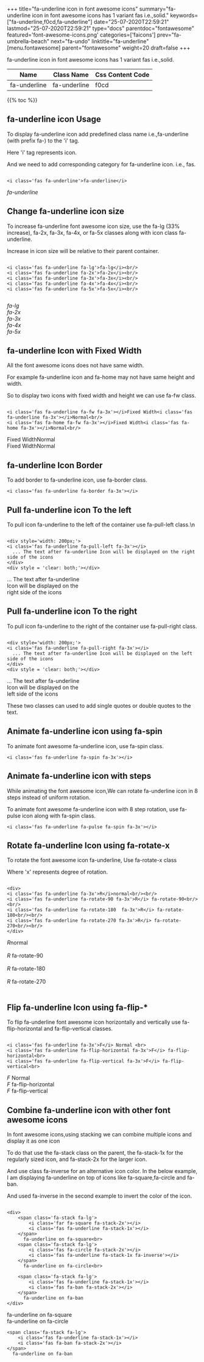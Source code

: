 +++
title="fa-underline icon in font awesome icons"
summary="fa-underline icon in font awesome icons has 1 variant fas i.e.,solid."
keywords=["fa-underline,f0cd,fa-underline"]
date="25-07-2020T22:59:21"
lastmod="25-07-2020T22:59:21"
type="docs"
parentdoc="fontawesome"
featured='font-awesome-icons.png'
categories=['faicons']
prev="fa-umbrella-beach"
next="fa-undo"
linktitle="fa-underline"
[menu.fontawesome]
parent="fontawesome"
weight=20
draft=false
+++


fa-underline icon in font awesome icons has 1 variant fas i.e.,solid.

<div class='table-responsive'><table class='table'><thead><tr><th>Name</th><th>Class Name</th><th>Css Content Code</th></tr></thead><tbody><tr><td>fa-underline</td><td>fa-underline</td><td>f0cd</td></tr></tbody></table></div>


{{% toc %}}


## fa-underline icon Usage

To display fa-underline icon add predefined class name i.e.,fa-underline (with prefix fa-) to the 'i' tag.

Here 'i' tag represents icon.

And we need to add corresponding category for fa-underline icon. i.e., fas.


```

<i class='fas fa-underline'>fa-underline</i>
```

<i class='fas fa-underline'>fa-underline</i>




## Change fa-underline icon size
To increase fa-underline font awesome icon size, use the fa-lg (33% increase), fa-2x, fa-3x, fa-4x, or fa-5x classes along with icon class fa-underline.

Increase in icon size will be relative to their parent container. 

```

<i class='fas fa-underline fa-lg'>fa-lg</i><br/>
<i class='fas fa-underline fa-2x'>fa-2x</i><br/>
<i class='fas fa-underline fa-3x'>fa-3x</i><br/>
<i class='fas fa-underline fa-4x'>fa-4x</i><br/>
<i class='fas fa-underline fa-5x'>fa-5x</i><br/>
            
```

<i class='fas fa-underline fa-lg'>fa-lg</i><br/>
<i class='fas fa-underline fa-2x'>fa-2x</i><br/>
<i class='fas fa-underline fa-3x'>fa-3x</i><br/>
<i class='fas fa-underline fa-4x'>fa-4x</i><br/>
<i class='fas fa-underline fa-5x'>fa-5x</i><br/>
            



## fa-underline Icon with Fixed Width 

All the font awesome icons does not have same width.

For example fa-underline icon and fa-home may not have same height and width.

So to display two icons with fixed width and height we can use fa-fw class.


```

<i class='fas fa-underline fa-fw fa-3x'></i>Fixed Width<i class='fas fa-underline fa-3x'></i>Normal<br/>
<i class='fas fa-home fa-fw fa-3x'></i>Fixed Width<i class='fas fa-home fa-3x'></i>Normal<br/>
```

<i class='fas fa-underline fa-fw fa-3x'></i>Fixed Width<i class='fas fa-underline fa-3x'></i>Normal<br/>
<i class='fas fa-home fa-fw fa-3x'></i>Fixed Width<i class='fas fa-home fa-3x'></i>Normal<br/>



## fa-underline Icon Border 

To add border to fa-underline icon, use fa-border class.


```
<i class='fas fa-underline fa-border fa-3x'></i>

```
<i class='fas fa-underline fa-border fa-3x'></i>





## Pull fa-underline icon To the left

To pull icon fa-underline to the left of the container use fa-pull-left class.\n

```

<div style='width: 200px;'>
<i class='fas fa-underline fa-pull-left fa-3x'></i>
  ... The text after fa-underline Icon will be displayed on the right side of the icons
</div>
<div style = 'clear: both;'></div>
```

<div style='width: 200px;'>
<i class='fas fa-underline fa-pull-left fa-3x'></i>
  ... The text after fa-underline Icon will be displayed on the right side of the icons
</div>
<div style = 'clear: both;'></div>




## Pull fa-underline icon To the right
To pull icon fa-underline to the right of the container use fa-pull-right class.

```

<div style='width: 200px;'>
<i class='fas fa-underline fa-pull-right fa-3x'></i>
  ... The text after fa-underline Icon will be displayed on the left side of the icons
</div>
<div style = 'clear: both;'></div>
```

<div style='width: 200px;'>
<i class='fas fa-underline fa-pull-right fa-3x'></i>
  ... The text after fa-underline Icon will be displayed on the left side of the icons
</div>
<div style = 'clear: both;'></div>

These two classes can used to add single quotes or double quotes to the text.


## Animate fa-underline icon using fa-spin
To animate font awesome fa-underline icon, use fa-spin class.

```
<i class='fas fa-underline fa-spin fa-3x'></i>
```
<i class='fas fa-underline fa-spin fa-3x'></i>




## Animate fa-underline icon with steps
While animating the font awesome icon,We can rotate fa-underline icon in 8 steps instead of uniform rotation.

To animate font awesome fa-underline icon with 8 step rotation, use fa-pulse icon along with fa-spin class.


```
<i class='fas fa-underline fa-pulse fa-spin fa-3x'></i>

```
<i class='fas fa-underline fa-pulse fa-spin fa-3x'></i>





## Rotate fa-underline Icon using fa-rotate-x
To rotate the font awesome icon fa-underline, Use fa-rotate-x class

Where 'x' represents degree of rotation.


```

<div>
<i class='fas fa-underline fa-3x'>R</i>normal<br/><br/>
<i class='fas fa-underline fa-rotate-90 fa-3x'>R</i> fa-rotate-90<br/><br/> 
<i class='fas fa-underline fa-rotate-180  fa-3x'>R</i> fa-rotate-180<br/><br/> 
<i class='fas fa-underline fa-rotate-270 fa-3x'>R</i> fa-rotate-270<br/><br/>
</div>
```

<div>
<i class='fas fa-underline fa-3x'>R</i>normal<br/><br/>
<i class='fas fa-underline fa-rotate-90 fa-3x'>R</i> fa-rotate-90<br/><br/> 
<i class='fas fa-underline fa-rotate-180  fa-3x'>R</i> fa-rotate-180<br/><br/> 
<i class='fas fa-underline fa-rotate-270 fa-3x'>R</i> fa-rotate-270<br/><br/>
</div>




## Flip fa-underline Icon using fa-flip-*
To flip fa-underline font awesome icon horizontally and vertically use fa-flip-horizontal and fa-flip-vertical classes. 

```

<i class='fas fa-underline fa-3x'>F</i> Normal <br>
<i class='fas fa-underline fa-flip-horizontal fa-3x'>F</i> fa-flip-horizontal<br>
<i class='fas fa-underline fa-flip-vertical fa-3x'>F</i> fa-flip-vertical<br>
```

<i class='fas fa-underline fa-3x'>F</i> Normal <br>
<i class='fas fa-underline fa-flip-horizontal fa-3x'>F</i> fa-flip-horizontal<br>
<i class='fas fa-underline fa-flip-vertical fa-3x'>F</i> fa-flip-vertical<br>




## Combine fa-underline icon with other font awesome icons
In font awesome icons,using stacking we can combine multiple icons and display it as one icon 

To do that use the fa-stack class on the parent, the fa-stack-1x for the regularly sized icon, and fa-stack-2x for the larger icon.

And use class fa-inverse for an alternative icon color. 
In the below example, I am displaying fa-underline on top of icons like fa-square,fa-circle and fa-ban.

And used fa-inverse in the second example to invert the color of the icon.

```

<div>
    <span class='fa-stack fa-lg'>
        <i class='far fa-square fa-stack-2x'></i>
        <i class='fas fa-underline fa-stack-1x'></i>
    </span>
      fa-underline on fa-square<br>
    <span class='fa-stack fa-lg'>
        <i class='fas fa-circle fa-stack-2x'></i>
        <i class='fas fa-underline fa-stack-1x fa-inverse'></i>
    </span>
      fa-underline on fa-circle<br>

    <span class='fa-stack fa-lg'>
        <i class='fas fa-underline fa-stack-1x'></i>
        <i class='fas fa-ban fa-stack-2x'></i>
    </span>
      fa-underline on fa-ban
</div>
```

<div>
    <span class='fa-stack fa-lg'>
        <i class='far fa-square fa-stack-2x'></i>
        <i class='fas fa-underline fa-stack-1x'></i>
    </span>
      fa-underline on fa-square<br>
    <span class='fa-stack fa-lg'>
        <i class='fas fa-circle fa-stack-2x'></i>
        <i class='fas fa-underline fa-stack-1x fa-inverse'></i>
    </span>
      fa-underline on fa-circle<br>

    <span class='fa-stack fa-lg'>
        <i class='fas fa-underline fa-stack-1x'></i>
        <i class='fas fa-ban fa-stack-2x'></i>
    </span>
      fa-underline on fa-ban
</div>






